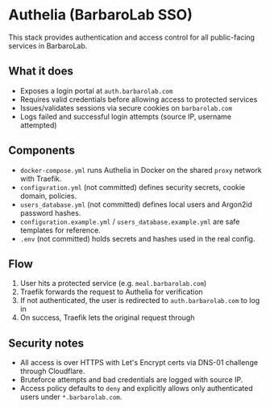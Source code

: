 # Authelia (BarbaroLab SSO)

This stack provides authentication and access control for all public-facing services in BarbaroLab.

## What it does
- Exposes a login portal at `auth.barbarolab.com`
- Requires valid credentials before allowing access to protected services
- Issues/validates sessions via secure cookies on `barbarolab.com`
- Logs failed and successful login attempts (source IP, username attempted)

## Components
- `docker-compose.yml` runs Authelia in Docker on the shared `proxy` network with Traefik.
- `configuration.yml` (not committed) defines security secrets, cookie domain, policies.
- `users_database.yml` (not committed) defines local users and Argon2id password hashes.
- `configuration.example.yml` / `users_database.example.yml` are safe templates for reference.
- `.env` (not committed) holds secrets and hashes used in the real config.

## Flow
1. User hits a protected service (e.g. `meal.barbarolab.com`)
2. Traefik forwards the request to Authelia for verification
3. If not authenticated, the user is redirected to `auth.barbarolab.com` to log in
4. On success, Traefik lets the original request through

## Security notes
- All access is over HTTPS with Let's Encrypt certs via DNS-01 challenge through Cloudflare.
- Bruteforce attempts and bad credentials are logged with source IP.
- Access policy defaults to `deny` and explicitly allows only authenticated users under `*.barbarolab.com`.
